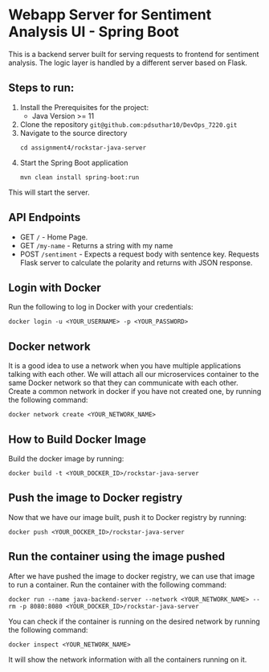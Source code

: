 # Webapp Server for Sentiment Analysis UI - Spring Boot

This is a backend server built for serving requests to frontend for sentiment analysis. The logic layer is handled by a different server based on Flask.

## Steps to run:
1. Install the Prerequisites for the project:
   - Java Version >= 11
2. Clone the repository `git@github.com:pdsuthar10/DevOps_7220.git`
3. Navigate to the source directory
    ```
    cd assignment4/rockstar-java-server
    ```
4. Start the Spring Boot application
   ```
   mvn clean install spring-boot:run
   ```
This will start the server.

## API Endpoints
- GET `/` - Home Page.
- GET `/my-name` - Returns a string with my name
- POST `/sentiment` - Expects a request body with sentence key. Requests Flask server to calculate the polarity and returns with JSON response.

## Login with Docker

Run the following to log in Docker with your credentials:

```
docker login -u <YOUR_USERNAME> -p <YOUR_PASSWORD>
```

## Docker network

It is a good idea to use a network when you have multiple applications talking with each other. We will attach all our microservices container to the same Docker network so that they can communicate with each other. Create a common network in docker if you have not created one, by running the following command:

```
docker network create <YOUR_NETWORK_NAME>
```


## How to Build Docker Image

Build the docker image by running:

```
docker build -t <YOUR_DOCKER_ID>/rockstar-java-server
```

## Push the image to Docker registry

Now that we have our image built, push it to Docker registry by running: 

```
docker push <YOUR_DOCKER_ID>/rockstar-java-server
```

## Run the container using the image pushed

After we have pushed the image to docker registry, we can use that image to run a container. Run the container with the following command:

```
docker run --name java-backend-server --network <YOUR_NETWORK_NAME> --rm -p 8080:8080 <YOUR_DOCKER_ID>/rockstar-java-server
```

You can check if the container is running on the desired network by running the following command:

```
docker inspect <YOUR_NETWORK_NAME>
```

It will show the network information with all the containers running on it.